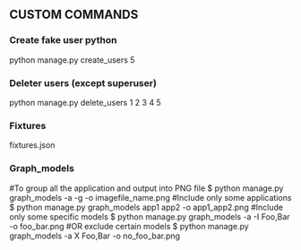 ## CUSTOM COMMANDS

### Create fake user python

python manage.py create_users 5 

### Deleter users (except superuser)

python manage.py delete_users 1 2 3 4 5

### Fixtures

fixtures.json


### Graph_models
#To group all the application and output into PNG file
$ python manage.py graph_models -a -g -o imagefile_name.png
#Include only some applications
$ python manage.py graph_models app1 app2 -o app1_app2.png
#Include only some specific models
$ python manage.py graph_models -a -I Foo,Bar -o foo_bar.png
#OR exclude certain models 
$ python manage.py graph_models -a X Foo,Bar -o no_foo_bar.png

